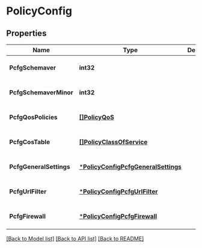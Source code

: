 # PolicyConfig

## Properties
Name | Type | Description | Notes
------------ | ------------- | ------------- | -------------
**PcfgSchemaver** | **int32** |  | [optional] [default to 5]
**PcfgSchemaverMinor** | **int32** |  | [optional] [default to 9]
**PcfgQosPolicies** | [**[]PolicyQoS**](PolicyQoS.md) |  | [optional] [default to null]
**PcfgCosTable** | [**[]PolicyClassOfService**](PolicyClassOfService.md) |  | [optional] [default to null]
**PcfgGeneralSettings** | [***PolicyConfigPcfgGeneralSettings**](PolicyConfig_pcfg_general_settings.md) |  | [optional] [default to null]
**PcfgUrlFilter** | [***PolicyConfigPcfgUrlFilter**](PolicyConfig_pcfg_url_filter.md) |  | [optional] [default to null]
**PcfgFirewall** | [***PolicyConfigPcfgFirewall**](PolicyConfig_pcfg_firewall.md) |  | [optional] [default to null]

[[Back to Model list]](../README.md#documentation-for-models) [[Back to API list]](../README.md#documentation-for-api-endpoints) [[Back to README]](../README.md)

